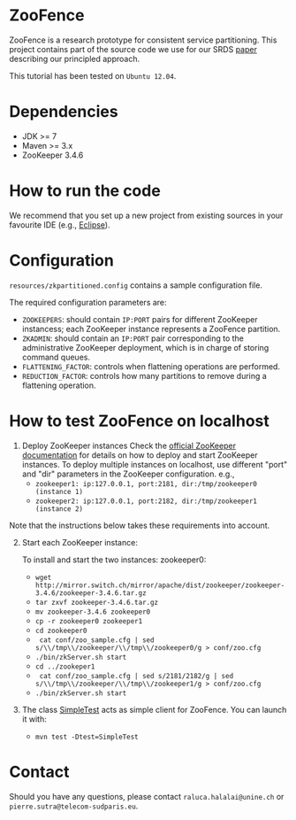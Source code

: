 ZooFence
==============

ZooFence is a research prototype for consistent service partitioning. This project contains part of the source code we use for our SRDS [paper](https://drive.google.com/file/d/0BwFkGepvBDQobnJ2WWtDVjNXUlE) describing our principled approach.

This tutorial has been tested on `Ubuntu 12.04`.

# Dependencies #
* JDK >= 7
* Maven >= 3.x
* ZooKeeper 3.4.6

# How to run the code #
We recommend that you set up a new project from existing sources in your favourite IDE (e.g., [Eclipse](http://stackoverflow.com/questions/2636201/how-to-create-a-project-from-existing-source-in-eclipse-and-then-find-it)).

# Configuration #
`resources/zkpartitioned.config` contains a sample configuration file.

The required configuration parameters are:
* `ZOOKEEPERS`: should contain `IP:PORT` pairs for different ZooKeeper instancess; each ZooKeeper instance represents a ZooFence partition.
* `ZKADMIN`: should contain an `IP:PORT` pair corresponding to the administrative ZooKeeper deployment, which is in charge of storing command queues.
* `FLATTENING_FACTOR`: controls when flattening operations are performed.
* `REDUCTION_FACTOR`: controls how many partitions to remove during a flattening operation.

# How to test ZooFence on localhost #
1. Deploy ZooKeeper instances
   Check the [official ZooKeeper documentation](https://zookeeper.apache.org/doc/r3.1.2/zookeeperAdmin.html#sc_singleAndDevSetup) for details on how to deploy and start ZooKeeper instances.
   To deploy multiple instances on localhost, use different "port" and "dir" parameters in the ZooKeeper configuration.
   e.g.,
   * `zookeeper1: ip:127.0.0.1, port:2181, dir:/tmp/zookeeper0 (instance 1)`
   * `zookeeper2: ip:127.0.0.1, port:2182, dir:/tmp/zookeeper1 (instance 2)`

Note that the instructions below takes these requirements into account. 

2. Start each ZooKeeper instance:

   To install and start the two instances: zookeeper0:
   * `wget http://mirror.switch.ch/mirror/apache/dist/zookeeper/zookeeper-3.4.6/zookeeper-3.4.6.tar.gz`
   * `tar zxvf zookeeper-3.4.6.tar.gz`
   * `mv zookeeper-3.4.6 zookeeper0`
   * `cp -r zookeeper0 zookeeper1`
   * `cd zookeeper0`
   * ` cat conf/zoo_sample.cfg | sed s/\\/tmp\\/zookeeper/\\/tmp\\/zookeeper0/g > conf/zoo.cfg`
   * `./bin/zkServer.sh start`
   * `cd ../zookeper1`
   * ` cat conf/zoo_sample.cfg | sed s/2181/2182/g | sed s/\\/tmp\\/zookeeper/\\/tmp\\/zookeeper1/g > conf/zoo.cfg`
   * `./bin/zkServer.sh start`

3. The class [SimpleTest](https://github.com/leads-project/ZooFence/blob/master/src/test/java/ch/unine/zoofence/SimpleTest.java) acts as simple client for ZooFence. You can launch it with:

   * `mvn test -Dtest=SimpleTest`

# Contact #

Should you have any questions, please contact `raluca.halalai@unine.ch` or `pierre.sutra@telecom-sudparis.eu`.
